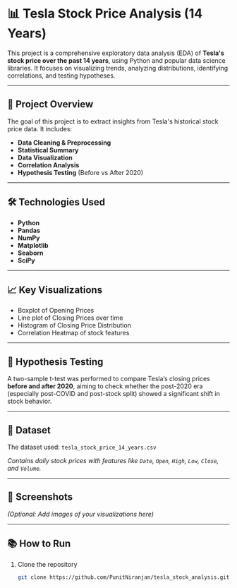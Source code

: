 # 📊 Tesla Stock Price Analysis (14 Years) 

This project is a comprehensive exploratory data analysis (EDA) of **Tesla's stock price over the past 14 years**, using Python and popular data science libraries. It focuses on visualizing trends, analyzing distributions, identifying correlations, and testing hypotheses.

---

## 🚀 Project Overview

The goal of this project is to extract insights from Tesla's historical stock price data. It includes:

- **Data Cleaning & Preprocessing**
- **Statistical Summary**
- **Data Visualization**
- **Correlation Analysis**
- **Hypothesis Testing** (Before vs After 2020)

---

## 🛠️ Technologies Used

- **Python**
- **Pandas**
- **NumPy**
- **Matplotlib**
- **Seaborn**
- **SciPy**

---

## 📈 Key Visualizations

- Boxplot of Opening Prices
- Line plot of Closing Prices over time
- Histogram of Closing Price Distribution
- Correlation Heatmap of stock features

---

## 🧪 Hypothesis Testing

A two-sample t-test was performed to compare Tesla’s closing prices **before and after 2020**, aiming to check whether the post-2020 era (especially post-COVID and post-stock split) showed a significant shift in stock behavior.

---

## 📁 Dataset

The dataset used: `tesla_stock_price_14_years.csv`

*Contains daily stock prices with features like `Date`, `Open`, `High`, `Low`, `Close`, and `Volume`.*

---

## 📸 Screenshots

*(Optional: Add images of your visualizations here)*

---

## 📚 How to Run

1. Clone the repository  
   ```bash
   git clone https://github.com/PunitNiranjan/tesla_stock_analysis.git
